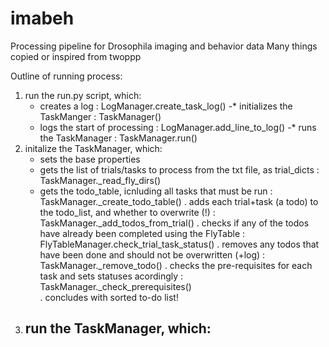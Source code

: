 # imabeh
Processing pipeline for Drosophila imaging and behavior data 
Many things copied or inspired from twoppp



Outline of running process:

1. run the run.py script, which:
    - creates a log :                   LogManager.create_task_log()
    -* initializes the TaskManger :     TaskManager()
    - logs the start of processing :    LogManager.add_line_to_log()
    -* runs the TaskManager :           TaskManager.run()
2. initalize the TaskManager, which:
    - sets the base properties
    - gets the list of trials/tasks to process from the txt file, as trial_dicts :      TaskManager._read_fly_dirs()
    - gets the todo_table, icnluding all tasks that must be run :                       TaskManager._create_todo_table()
      . adds each trial+task (a todo) to the todo_list, and whether to overwrite (!) :  TaskManager._add_todos_from_trial()
      . checks if any of the todos have already been completed using the FlyTable :     FlyTableManager.check_trial_task_status()
      . removes any todos that have been done and should not be overwritten (+log) :    TaskManager._remove_todo()
      . checks the pre-requisites for each task and sets statuses acordingly :          TaskManager._check_prerequisites()       
      . concludes with sorted to-do list!
3. run the TaskManager, which: 
    - 

